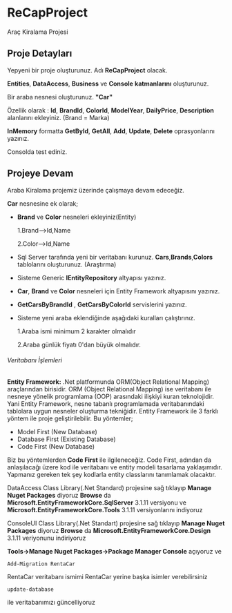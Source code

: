 # ReCapProject
Araç Kiralama Projesi

## Proje Detayları
Yepyeni bir proje oluşturunuz. Adı **ReCapProject** olacak.

**Entities**, **DataAccess**, **Business** ve **Console** **katmanlarını** oluşturunuz.

Bir araba nesnesi oluşturunuz. **"Car"**

Özellik olarak : **Id**, **BrandId**, **ColorId**, **ModelYear**, **DailyPrice**, **Description** alanlarını ekleyiniz. (Brand = Marka)

**InMemory** formatta **GetById**, **GetAll**, **Add**, **Update**, **Delete** oprasyonlarını yazınız.

Consolda test ediniz.

## Projeye Devam
Araba Kiralama projemiz üzerinde çalışmaya devam edeceğiz.

**Car** nesnesine ek olarak;

- **Brand** ve **Color** nesneleri ekleyiniz(Entity)

  1.Brand-->Id,Name

  2.Color-->Id,Name

- Sql Server tarafında yeni bir veritabanı kurunuz. **Cars**,**Brands**,**Colors** tablolarını oluşturunuz. (Araştırma)

- Sisteme Generic **IEntityRepository** altyapısı yazınız.

- **Car**, **Brand** ve **Color** nesneleri için Entity Framework altyapısını yazınız.

- **GetCarsByBrandId** , **GetCarsByColorId** servislerini yazınız.

- Sisteme yeni araba eklendiğinde aşağıdaki kuralları çalıştırınız.

  1.Araba ismi minimum 2 karakter olmalıdır

  2.Araba günlük fiyatı 0'dan büyük olmalıdır.
  
###### Veritabanı İşlemleri
**Entity Framework:** .Net platformunda ORM(Object Relational Mapping) araçlarından birisidir. ORM (Object Relational Mapping) ise veritabanı ile nesneye yönelik programlama (OOP) arasındaki ilişkiyi kuran teknolojidir. Yani Entity Framework, nesne tabanlı programlamada veritabanındaki tablolara uygun nesneler oluşturma tekniğidir.
Entity Framework ile 3 farklı yöntem ile proje geliştirilebilir. Bu yöntemler;
- Model First (New Database)
- Database First (Existing Database)
- Code First (New Database)

Biz bu yöntemlerden **Code First** ile ilgileneceğiz.
Code First, adından da anlaşılacağı üzere kod ile veritabanı ve entity modeli tasarlama yaklaşımıdır. 
Yapmanız gereken tek şey kodlarla entity classlarını tanımlamak olacaktır.

DataAccess Class Library(.Net Standard) projesine sağ tıklayıp **Manage Nuget Packages**  diyoruz **Browse** da **Microsoft.EntityFrameworkCore.SqlServer** 3.1.11 versiyonu ve **Microsoft.EntityFrameworkCore.Tools** 3.1.11 versiyonlarını indiyoruz

ConsoleUI Class Library(.Net Standart) projesine sağ tıklayıp **Manage Nuget Packages** diyoruz **Browse** da **Microsoft.EntityFrameworkCore.Design** 3.1.11 veriyonunu indiriyoruz

**Tools->Manage Nuget Packages->Package Manager Console** açıyoruz ve
```
Add-Migration RentaCar
```
RentaCar veritabanı ismimi RentaCar yerine başka isimler verebilirsiniz

```
update-database
``` 
ile veritabanımızı güncelliyoruz
